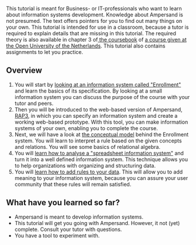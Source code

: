 This tutorial is meant for Business- or IT-professionals who want to learn about information systems development. Knowledge about Ampersand is not presumed. The text offers pointers for you to find out many things on your own. This tutorial is intended for use in a classroom, because a tutor is required to explain details that are missing in this tutorial. The required theory is also available in chapter 3 of[ the coursebook](http://citeseerx.ist.psu.edu/viewdoc/download?doi=10.1.1.127.1930&rep=rep1&type=pdf) of [a course given at the Open University of the Netherlands](http://portal.ou.nl/web/rule-based-design-for-cs/cursusinformatie). This tutorial also contains assignments to let you practice.

## Overview

1. You will start by [looking at an information system called "Enrollment"](/tutorial/what-is-an-information-system.md) and learn the basics of its specification. By looking at a small information system you can discuss the purpose of the course with your tutor and peers.
2. Then you will be introduced to the web-based version of Ampersand, [RAP3](/tutorial/rap3.md), in which you can specify an information system and create a working web-based prototype. With this tool, you can make information systems of your own, enabling you to complete the course.
3. Next, we will have a look at [the conceptual model](/tutorial/Conceptual_model_enrollement.md) behind the Enrollment system. You will learn to interpret a rule based on the given concepts and relations. You will see some basics of relational algebra. 
4. You will [learn how to analyse a "spreadsheet information system"](/tutorial/data-in-spreadsheets.md) and turn it into a well defined information system. This technique allows you to help organizations with organizing and structuring data.
5. You will [learn how to add rules to your data](/tutorial/rules/intro_rules.md). This will allow you to add meaning to your information system, because you can assure your user community that these rules will remain satisfied.

## What have you learned so far?

* Ampersand is meant to develop information systems.
* This tutorial will get you going with Ampersand. However, it not \(yet\) complete. Consult your tutor with questions.
* You have a tool to experiment with.



